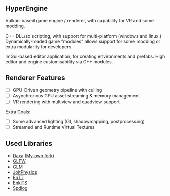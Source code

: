 
## HyperEngine

Vulkan-based game engine / renderer, with capability for VR and some modding.

C++ DLL/so scripting, with support for multi-platform (windows and linux.)
Dynamically-loaded game "modules" allows support for some modding or extra modularity for developers.

ImGui-based editor application, for creating environments and prefabs.
High editor and engine customisability via C++ modules.

## Renderer Features

- [ ] GPU-Driven geometry pipeline with culling
- [ ] Asynchronous GPU asset streaming & memory management
- [ ] VR rendering with multiview and quadview support

Extra Goals:
- [ ] Some advanced lighting (GI, shadowmapping, postprocessing)
- [ ] Streamed and Runtime Virtual Textures

## Used Libraries

- [Daxa](https://github.com/Ipotrick/Daxa) ([My own fork](https://github.com/Willoguns01/Daxa))
- [GLFW](https://github.com/glfw/glfw)
- [GLM](https://github.com/g-truc/glm)
- [JoltPhysics](https://github.com/jrouwe/JoltPhysics)
- [EnTT](https://github.com/skypjack/entt)
- [EnkiTS](https://github.com/dougbinks/enkiTS)
- [Spdlog](https://github.com/gabime/spdlog)
